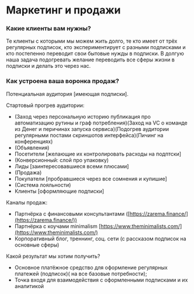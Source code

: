 # Маркетинг и продажи

### Какие клиенты вам нужны?

Те клиенты с которыми мы можем жить долго, те кто имеет от трёх регулярных подписок, кто экспериментирует с разными подписками и кто постепенно переводит свои бытовые нужды в подписки. В долгую наша задача подогревать желание переводить все сферы жизни в подписки и делать это через нас.

### Как устроена ваша воронка продаж?

Потенциальная аудитория [имеющая подписки].

Стартовый прогрев аудитории: 

- (Заход через персональную историю публикация про автоматизацию рутины и граф потребления)(Заход на VC о команде из Денег и перичинах запуска сервиса)(Подогрев аудитории регулярными постами скриншотов интерфейса)(Пичинг на конференциях)
- (Объявления)
- Посетители [желающие их контролировать расходы на подптски]
- (Конверсионный: слой про упаковку)
- Лиды [заинтересовавшиеся всеми плюсами]
- (Продажа)
- Покупатели [пробравшиеся через все сомнения и купишие]
- (Система лояльности)
- Клиенты [оформляющие подписки]

Каналы продаж:

- Партнёрка с финансовыми консультантами ([https://zarema.finance/](https://zarema.finance/))
- Партнёрка с коучами minimalism [https://www.theminimalists.com/](https://www.theminimalists.com/)​
- Корпоративный блог, треннинг, соц. сети (с рассказом подписок на основные сферы)

Какой результат мы хотим получить?

- Основное платёжное средство для оформление регулярных платежей (подписок)( на все базовые потребности);
- Точка входя для взаимодействия с оформленными подписками и их аналитикой